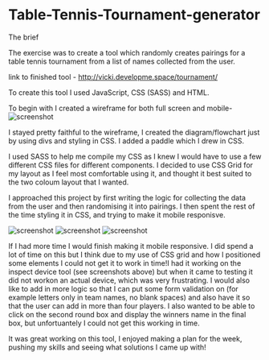 # Table-Tennis-Tournament-generator

The brief

The exercise was to create a tool which randomly creates pairings for a table tennis tournament from a list of names collected from the user.

link to finished tool - http://vicki.developme.space/tournament/

To create this tool I used JavaScript, CSS (SASS) and HTML.

To begin with I created a wireframe for both full screen and mobile-
![screenshot](images/wireframe.jpg)

I stayed pretty faithful to the wireframe, I created the diagram/flowchart just by using divs and styling in CSS. I added a paddle which I drew in CSS.

I used SASS to help me compile my CSS as I knew I would have to use a few different CSS files for different components.
I decided to use CSS Grid for my layout as I feel most comfortable using it, and thought it best suited to the two coloum layout that I wanted. 

I approached this project by first writing the logic for collecting the data from the user and then randomising it into pairings. I then spent the rest of the time styling it in CSS, and trying to make it mobile responisve.

![screenshot](images/mobilewireframe.jpg)
![screenshot](images/mobilefirsthalf.png)
![screenshot](images/mobilesecondhalf.png)

If I had more time I would finish making it mobile responsive. I did spend a lot of time on this but I think due to my use of CSS grid and how I positioned some elements I could not get it to work in time!I had it working on the inspect device tool (see screenshots above) but when it came to testing it did not workon an actual device, which was very frustrating. I would also like to add in more logic so that I can put some form validation on (for example letters only in team names, no blank spaces) and also have it so that the user can add in more than four players. I also wanted to be able to click on the second round box and display the winners name in the final box, but unfortuantely I could not get this working in time.

It was great working on this tool, I enjoyed making a plan for the week, pushing my skills and seeing what solutions I came up with!

